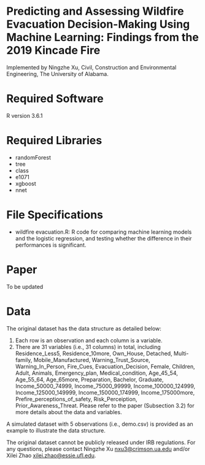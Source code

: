 # Predicting and Assessing Wildfire Evacuation Decision-Making Using Machine Learning: Findings from the 2019 Kincade Fire
Implemented by Ningzhe Xu, Civil, Construction and Environmental Engineering, The University of Alabama.

# Required Software
R version 3.6.1

# Required Libraries
* randomForest
* tree
* class
* e1071
* xgboost
* nnet

# File Specifications
* wildfire evacuation.R: R code for comparing machine learning models and the logistic regression, and testing whether the difference in their performances is significant.

# Paper
To be updated

# Data
The original dataset has the data structure as detailed below:
1.	Each row is an observation and each column is a variable.
2.	There are 31 variables (i.e., 31 columns) in total, including Residence_Less5, Residence_10more, Own_House, Detached, Multi-family, Mobile_Manufactured, Warning_Trust_Source, Warning_In_Person, Fire_Cues, Evacuation_Decision, Female, Children, Adult, Animals, Emergency_plan, Medical_condition, Age_45_54, Age_55_64, Age_65more, Preparation, Bachelor, Graduate, Income_50000_74999, Income_75000_99999, Income_100000_124999, Income_125000_149999, Income_150000_174999, Income_175000more, Prefire_perceptions_of_safety, Risk_Perceiption, Prior_Awareness_Threat. Please refer to the paper (Subsection 3.2) for more details about the data and variables.

A simulated dataset with 5 observations (i.e., demo.csv) is provided as an example to illustrate the data structure.

The original dataset cannot be publicly released under IRB regulations. For any questions, please contact Ningzhe Xu <nxu3@crimson.ua.edu> and/or Xilei Zhao <xilei.zhao@essie.ufl.edu>.
